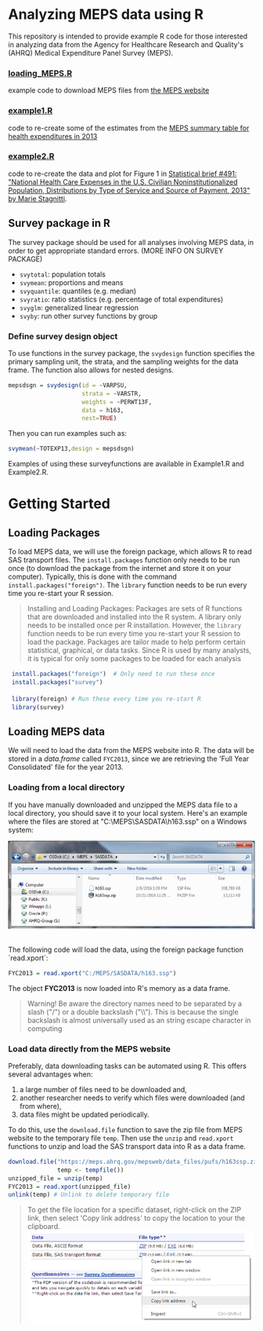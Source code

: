 # Analyzing MEPS data using R

This repository is intended to provide example R code for those interested in analyzing data from the Agency for Healthcare Research and Quality's (AHRQ) Medical Expenditure Panel Survey (MEPS).

### [loading_MEPS.R](loading_MEPS.R) 
example code to download MEPS files from <a href = "https://meps.ahrq.gov/mepsweb/data_stats/download_data_files.jsp" target = "_blank">the MEPS website</a>
### [example1.R](example_1.R) 
code to re-create some of the estimates from the [MEPS summary table for health expenditures in 2013](https://meps.ahrq.gov/mepsweb/data_stats/tables_compendia_hh_interactive.jsp?_SERVICE=MEPSSocket0&_PROGRAM=MEPSPGM.TC.SAS&File=HCFY2013&Table=HCFY2013_PLEXP_%40&VAR1=AGE&VAR2=SEX&VAR3=RACETH5C&VAR4=INSURCOV&VAR5=POVCAT13&VAR6=REGION&VAR7=HEALTH&VARO1=4+17+44+64&VARO2=1&VARO3=1&VARO4=1&VARO5=1&VARO6=1&VARO7=1&_Debug=)
### [example2.R](example_2.R) 
code to re-create the data and plot for Figure 1 in [Statistical brief \#491: "National Health Care Expenses in the U.S. Civilian Noninstitutionalized Population, Distributions by Type of Service and Source of Payment, 2013" by Marie Stagnitti](https://meps.ahrq.gov/data_files/publications/st491/stat491.shtml).


## Survey package in R

The survey package should be used for all analyses involving MEPS data, in order to get appropriate standard errors. (MORE INFO ON SURVEY PACKAGE)

*   `svytotal`: population totals
*   `svymean`: proportions and means
*   `svyquantile`: quantiles (e.g. median)
*   `svyratio`: ratio statistics (e.g. percentage of total expenditures)
*   `svyglm`: generalized linear regression
*   `svyby`: run other survey functions by group


### Define survey design object

To use functions in the survey package, the `svydesign` function specifies the primary sampling unit, the strata, and the sampling weights for the data frame. The function also allows for nested designs.

``` r
mepsdsgn = svydesign(id = ~VARPSU, 
                     strata = ~VARSTR, 
                     weights = ~PERWT13F, 
                     data = h163, 
                     nest=TRUE)  
```

Then you can run examples such as:
```r
svymean(~TOTEXP13,design = mepsdsgn)  
```

Examples of using these surveyfunctions are available in Example1.R and Example2.R.



# Getting Started


## Loading Packages


To load MEPS data, we will use the foreign package, which allows R to read SAS transport files. The `install.packages` function only needs to be run once (to download the package from the internet and store it on your computer). Typically, this is done with the command `install.packages("foreign")`. The `library` function needs to be run every time you re-start your R session.

> Installing and Loading Packages: Packages are sets of R functions that are downloaded and installed into the R system. A library only needs to be installed once per R installation. However, the `library` function needs to be run every time you re-start your R session to load the package. Packages are tailor made to help perform certain statistical, graphical, or data tasks. Since R is used by many analysts, it is typical for only some packages to be loaded for each analysis 


``` r
 install.packages("foreign")  # Only need to run these once
 install.packages("survey")
 
 library(foreign) # Run these every time you re-start R
 library(survey)
```

## Loading MEPS data

We will need to load the data from the MEPS website into R. The data will be stored in a *data.frame* called `FYC2013`, since we are retrieving the 'Full Year Consolidated' file for the year 2013.


### Loading from a local directory

If you have manually downloaded and unzipped the MEPS data file to a local directory, you should save it to your local system. Here's an example where the files are stored at "C:\\MEPS\\SASDATA\\h163.ssp" on a Windows system:

![](images/Option1_Fig2.png)

<br>
The following code will load the data, using the foreign package function `read.xport`:

``` r
FYC2013 = read.xport("C:/MEPS/SASDATA/h163.ssp")
```
The object **FYC2013** is now loaded into R's memory as a data frame. 

> Warning! Be aware the directory names need to be separated by a slash ("/") or a double backslash ("\\\\"). This is because the single backslash is almost universally used as an string escape character in computing

### Load data directly from the MEPS website

Preferably, data downloading tasks can be automated using R. This offers several advantages when:

1. a large number of files need to be downloaded and,
2. another researcher needs to verify which files were downloaded (and from where),
3. data files might be updated periodically.

To do this, use the `download.file` function to save the zip file from MEPS website to the temporary file `temp`. Then use the `unzip` and `read.xport` functions to unzip and load the SAS transport data into R as a data frame.

``` r
download.file("https://meps.ahrq.gov/mepsweb/data_files/pufs/h163ssp.zip",
              temp <- tempfile())
unzipped_file = unzip(temp)
FYC2013 = read.xport(unzipped_file)
unlink(temp) # Unlink to delete temporary file
```

> To get the file location for a specific dataset, right-click on the ZIP link, then select 'Copy link address' to copy the location to your the clipboard.  
![](images/copy_link_address.png) 

